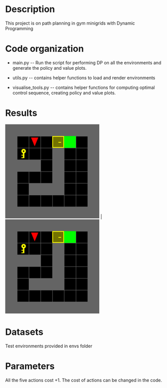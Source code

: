 Description
===========
This project is on path planning in gym minigrids with Dynamic Programming

Code organization
=================
* main.py -- Run the script for performing DP on all the environments and generate the policy and value plots.

* utils.py -- contains helper functions to load and render environments 
 
* visualise_tools.py -- contains helper functions for computing optimal control sequence, creating policy and value plots.

Results
=======
<img src="gif/doorkey-8x8-shortcut.gif" width="300"> | <img src="gif/doorkey-8x8-shortcut.gif" width="300">

Datasets
========
Test environments provided in envs folder

Parameters
======
All the five actions cost +1. The cost of actions can be changed in the code.


